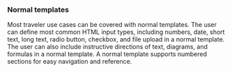 ### Normal templates

Most traveler use cases can be covered with normal templates. The user can
define most common HTML input types, including numbers, date, short text, long
text, radio button, checkbox, and file upload in a normal template. The user can
also include instructive directions of text, diagrams, and formulas in a normal
template. A normal template supports numbered sections for easy navigation and
reference.
